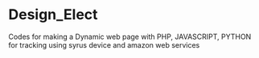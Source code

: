 # Design_Elect
Codes for making a Dynamic web page with PHP, JAVASCRIPT, PYTHON for tracking using syrus device and amazon web services
